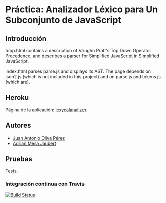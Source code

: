 Práctica: Analizador Léxico para Un Subconjunto de JavaScript
===============

## Introducción

tdop.html contains a description of Vaughn Pratt's Top Down Operator Precedence,
and describes a parser for Simplified JavaScript in Simplified JavaScript.

index.html parses parse.js and displays its AST. The page depends on json2.js
(which is not included in this project) and on parse.js and tokens.js (which
are).

## Heroku

Página de la aplicación: [lexycalanalizer](http://lexycalanalizer.herokuapp.com/).
## Autores

* [Juan Antonio Oliva Pérez](https://alu0100502923.github.io/)
* [Adrian Mesa Jaubert](http://alu0100614220.github.io/)

## Pruebas
[Tests](http://lexycalanalizer.herokuapp.com/test.html).
### Integración continua con Travis
[![Build Status](https://travis-ci.org/alu0100614220/analizador_lexico.svg?branch=master)](https://travis-ci.org/alu0100614220/analizador_lexico)
